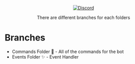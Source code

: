 <div align="center">
  <a href="https://idlediscord.herokuapp.com" target="__blank">
    <img src="https://cdn.discordapp.com/attachments/800530695298351134/867619953879285770/Logo.png" alt="Discord"/>
  </a>
  <p> There are different branches for each folders </p>
</div>


 # Branches
+ Commands Folder 📁 - All of the commands for the bot
+ Events Folder ✨ - Event Handler
